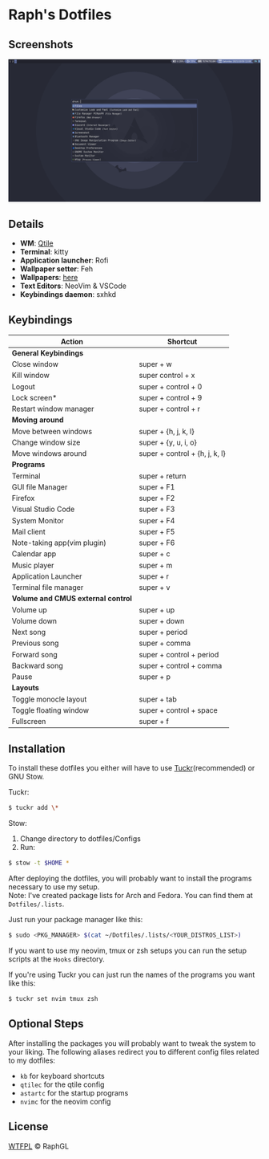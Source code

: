 # Raph's Dotfiles  

## Screenshots  

![screenshot1](screenshot1.png)

## Details  

- **WM**: [Qtile](http://www.qtile.org/) 
- **Terminal**: kitty  
- **Application launcher**: Rofi  
- **Wallpaper setter**: Feh  
- **Wallpapers**: [here](./wallpapers/Pictures/Wallpapers/)  
- **Text Editors**: NeoVim & VSCode  
- **Keybindings daemon**: sxhkd  

## Keybindings  

| Action                               | Shortcut                       |
|--------------------------------------|--------------------------------|
| **General Keybindings**              |                                |
| Close window                         | super + w                      |
| Kill window                          | super control + x              |
| Logout                               | super + control + 0            |
| Lock screen*                         | super + control + 9            |
| Restart window manager               | super + control + r            |
| **Moving around**                    |                                |
| Move between windows                 | super + {h, j, k, l}           |
| Change window size                   | super + {y, u, i, o}           |
| Move windows around                  | super + control + {h, j, k, l} |
| **Programs**                         |                                |
| Terminal                             | super + return                 |
| GUI file Manager                     | super + F1                     |
| Firefox                              | super + F2                     |
| Visual Studio Code                   | super + F3                     |
| System Monitor                       | super + F4                     |
| Mail client                          | super + F5                     |
| Note-taking app(vim plugin)          | super + F6                     |
| Calendar app                         | super + c                      |
| Music player                         | super + m                      |
| Application Launcher                 | super + r                      |
| Terminal file manager                | super + v                      |
| **Volume and CMUS external control** |                                |
| Volume up                            | super + up                     |
| Volume down                          | super + down                   |
| Next song                            | super + period                 |
| Previous song                        | super + comma                  |
| Forward song                         | super + control + period       |
| Backward song                        | super + control + comma        |
| Pause                                | super + p                      |
| **Layouts**                          |                                |
| Toggle monocle layout                | super + tab                    |
| Toggle floating window               | super + control + space        |
| Fullscreen                           | super + f                      |

## Installation
To install these dotfiles you either will have to use [Tuckr](https://github.com/RaphGL/Tuckr)(recommended) or GNU Stow.

Tuckr:
```sh
$ tuckr add \*
```

Stow:
1. Change directory to dotfiles/Configs
2. Run:
```sh
$ stow -t $HOME *
```

After deploying the dotfiles, you will probably want to install the programs necessary to use my setup.  
Note: I've created package lists for Arch and Fedora. You can find them at `Dotfiles/.lists`.

Just run your package manager like this:

```sh
$ sudo <PKG_MANAGER> $(cat ~/Dotfiles/.lists/<YOUR_DISTROS_LIST>)
```

If you want to use my neovim, tmux or zsh setups you can run the setup scripts at the `Hooks` directory.

If you're using Tuckr you can just run the names of the programs you want like this:
```sh
$ tuckr set nvim tmux zsh 
```

## Optional Steps

After installing the packages you will probably want to tweak the system to your liking.
The following aliases redirect you to different config files related to my dotfiles:
* `kb` for keyboard shortcuts
* `qtilec` for the qtile config
* `astartc` for the startup programs
* `nvimc` for the neovim config

## License  
[WTFPL](http://www.wtfpl.net/) © RaphGL
